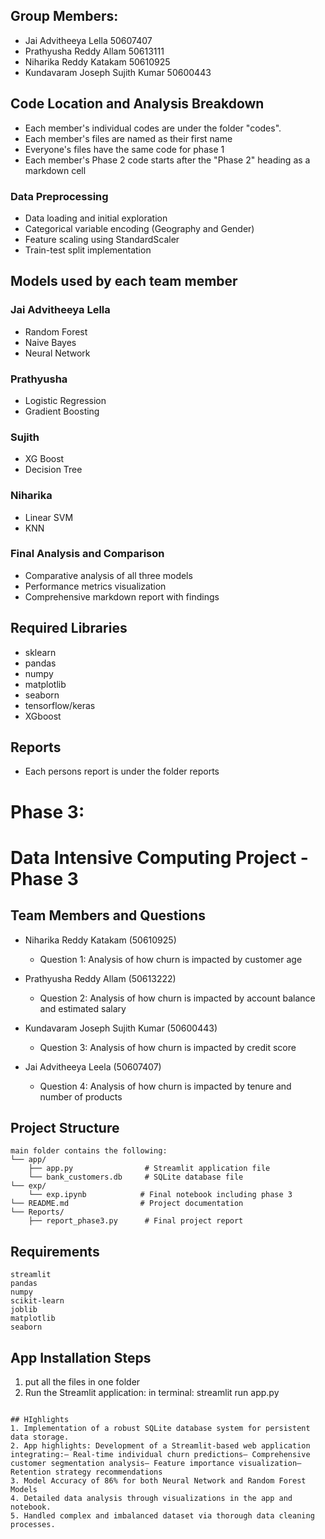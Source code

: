 ## Group Members:
- Jai Advitheeya Lella     50607407
- Prathyusha Reddy Allam  50613111
- Niharika Reddy Katakam    50610925
- Kundavaram Joseph Sujith Kumar  50600443

## Code Location and Analysis Breakdown
- Each member's individual codes are under the folder "codes".
- Each member's files are named as their first name
- Everyone's files have the same code for phase 1
- Each member's Phase 2 code starts after the "Phase 2" heading as a markdown cell

 
### Data Preprocessing 
- Data loading and initial exploration
- Categorical variable encoding (Geography and Gender)
- Feature scaling using StandardScaler
- Train-test split implementation

## Models used by each team member
### Jai Advitheeya Lella
- Random Forest
- Naive Bayes
- Neural Network
### Prathyusha 
- Logistic Regression
- Gradient Boosting
### Sujith
- XG Boost
- Decision Tree
### Niharika
- Linear SVM
- KNN



### Final Analysis and Comparison
- Comparative analysis of all three models
- Performance metrics visualization
- Comprehensive markdown report with findings

## Required Libraries
- sklearn
- pandas
- numpy
- matplotlib
- seaborn
- tensorflow/keras
- XGboost

## Reports
- Each persons report is under the folder reports


# Phase 3:
# Data Intensive Computing Project - Phase 3

## Team Members and Questions
- Niharika Reddy Katakam (50610925)
    - Question 1: Analysis of how churn is impacted by customer age


- Prathyusha Reddy Allam (50613222)
    - Question 2: Analysis of how churn is impacted by account balance and estimated salary

- Kundavaram Joseph Sujith Kumar (50600443)
    - Question 3: Analysis of how churn is impacted by credit score


- Jai Advitheeya Leela (50607407)
    - Question 4: Analysis of how churn is impacted by tenure and number of products
    


## Project Structure
```
main folder contains the following:
└── app/
    ├── app.py                # Streamlit application file
    └── bank_customers.db     # SQLite database file
└── exp/
    └── exp.ipynb            # Final notebook including phase 3
└── README.md                # Project documentation
└── Reports/
    ├── report_phase3.py      # Final project report

```

## Requirements
```
streamlit
pandas
numpy
scikit-learn
joblib
matplotlib
seaborn
```

## App Installation Steps
1. put all the files in one folder
2. Run the Streamlit application:
in terminal:
 streamlit run app.py
```

## HIghlights
1. Implementation of a robust SQLite database system for persistent data storage.
2. App highlights: Development of a Streamlit-based web application integrating:– Real-time individual churn predictions– Comprehensive customer segmentation analysis– Feature importance visualization– Retention strategy recommendations
3. Model Accuracy of 86% for both Neural Network and Random Forest Models
4. Detailed data analysis through visualizations in the app and notebook.
5. Handled complex and imbalanced dataset via thorough data cleaning processes. 
